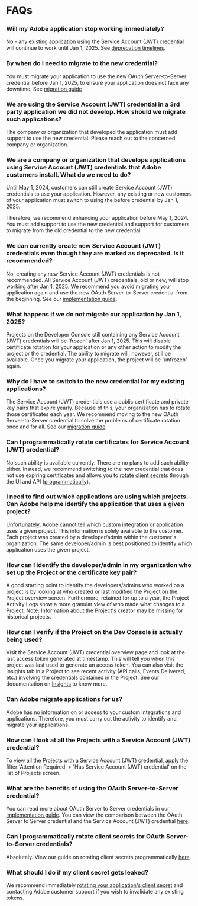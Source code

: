# FAQs

### Will my Adobe application stop working immediately?
No - any existing application using the Service Account (JWT) credential will continue to work until Jan 1, 2025. See [deprecation timelines](./migration.md#deperecation-timelines).


### By when do I need to migrate to the new credential? 
You must migrate your application to use the new OAuth Server-to-Server credential before Jan 1, 2025, to ensure your application does not face any downtime. See [migration guide](./migration.md#migration-overview)


### We are using the Service Account (JWT) credential in a 3rd party application we did not develop. How should we migrate such applications?
The company or organization that developed the application must add support to use the new credential. Please reach out to the concerned company or organization.


### We are a company or organization that develops applications using Service Account (JWT) credentials that Adobe customers install. What do we need to do?
Until May 1, 2024, customers can still create Service Account (JWT) credentials to use your application. However, any existing or new customers of your application must switch to using the before credential by Jan 1, 2025.

Therefore, we recommend enhancing your application before May 1, 2024. You must add support to use the new credential and support for customers to migrate from the old credential to the new credential.


### We can currently create new Service Account (JWT) credentials even though they are marked as deprecated. Is it recommended?
No, creating any new Service Account (JWT) credentials is not recommended. All Service Account (JWT) credentials, old or new, will stop working after Jan 1, 2025. We recommend you avoid migrating your application again and use the new OAuth Server-to-Server credential from the beginning. See our [implementation guide](./implementation.md).


### What happens if we do not migrate our application by Jan 1, 2025?
Projects on the Developer Console still containing any Service Account (JWT) credentials will be 'frozen' after Jan 1, 2025. This will disable certificate rotation for your application or any other action to modify the project or the credential. The ability to migrate will, however, still be available. Once you migrate your application, the project will be 'unfrozen' again. 


### Why do I have to switch to the new credential for my existing applications?
The Service Account (JWT) credentials use a public certificate and private key pairs that expire yearly. Because of this, your organization has to rotate those certificates each year. We recommend moving to the new OAuth Server-to-Server credential to solve the problems of certificate rotation once and for all. See our [migration guide](./migration.md).


### Can I programmatically rotate certificates for Service Account (JWT) credential?
No such ability is available currently. There are no plans to add such ability either. Instead, we recommend switching to the new credential that does not use expiring certificates and allows you to [rotate client secrets](./implementation.md#rotating-client-secrets) through the UI and API ([programmatically](./implementation.md#rotating-client-secrets-programmatically)). 


### I need to find out which applications are using which projects. Can Adobe help me identify the application that uses a given project?

Unfortunately, Adobe cannot tell which custom integration or application uses a given project. This information is solely available to the customer. Each project was created by a developer/admin within the customer's organization. The same developer/admin is best positioned to identify which application uses the given project.

### How can I identify the developer/admin in my organization who set up the Project or the certificate key pair?
A good starting point to identify the developers/admins who worked on a project is by looking at who created or last modified the Project on the Project overview screen. Furthermore, retained for up to a year, the Project Activity Logs show a more granular view of who made what changes to a Project. Note: Information about the Project's creator may be missing for historical projects.


### How can I verify if the Project on the Dev Console is actually being used?
Visit the Service Account (JWT) credential overview page and look at the last access token generated at timestamp. This will tell you when this project was last used to generate an access token. You can also visit the Insights tab in a Project to see recent activity (API calls, Events Delivered, etc.) involving the credentials contained in the Project. See our documentation on [Insights](../insights.md) to know more.


### Can Adobe migrate applications for us?
Adobe has no information on or access to your custom integrations and applications. Therefore, you must carry out the activity to identify and migrate your applications.


### How can I look at all the Projects with a Service Account (JWT) credential?
To view all the Projects with a Service Account (JWT) credential, apply the filter 'Attention Required' > 'Has Service Account (JWT) credential' on the list of Projects screen.


### What are the benefits of using the OAuth Server-to-Server credential?

You can read more about OAuth Server to Server credentials in our [implementation guide](./implementation.md). You can view the comparison between the OAuth Server to Server credential and the Service Account (JWT) credential [here](./migration.md#why-oauth-server-to-server-credentials).


### Can I programmatically rotate client secrets for OAuth Server-to-Server credentials?
Absolutely. View our guide on rotating client secrets programmatically [here](./implementation.md#rotating-client-secrets-programmatically).


### What should I do if my client secret gets leaked?
We recommend immediately [rotating your application's client secret](./implementation.md#rotating-client-secrets) and contacting Adobe customer support if you wish to invalidate any existing tokens.